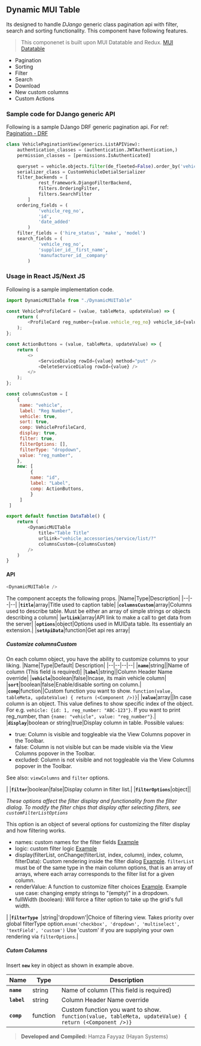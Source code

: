 ## Dynamic MUI Table

Its designed to handle _DJango_ generic class pagination api with filter, search and sorting functionality. This component have following features.

> This componenet is built upon MUI Datatable and Redux. [MUI Datatable](https://github.com/gregnb/mui-datatables)

- Pagination
- Sorting
- Filter
- Search
- Download
- New custom columns
- Custom Actions

### Sample code for DJango generic API

Following is a sample DJango DRF generic pagination api. For ref: [Pagination - DRF](https://www.django-rest-framework.org/api-guide/pagination/)

```py
class VehiclePaginationView(generics.ListAPIView):
	authentication_classes = (authentication.JWTAuthentication,)
	permission_classes = [permissions.IsAuthenticated]

	queryset = vehicle.objects.filter(de_fleeted=False).order_by('vehicle_reg_no')
	serializer_class = CustomVehicleDetialSerializer
	filter_backends = [
			rest_framework.DjangoFilterBackend,
			filters.OrderingFilter,
			filters.SearchFilter
		]
	ordering_fields = (
			'vehicle_reg_no',
			'id',
			'date_added'
		)
	filter_fields = ('hire_status', 'make', 'model')
	search_fields = (
			'vehicle_reg_no',
			'supplier_id__first_name',
			'manufacturer_id__company'
		)
```

### Usage in React JS/Next JS

Following is a sample implementation code.

```js
import DynamicMUITable from "./DynamicMUITable"

const VehicleProfileCard = (value, tableMeta, updateValue) => {
	return (
	    <ProfileCard reg_number={value.vehicle_reg_no} vehicle_id={value.id} />
	);
};

const ActionButtons = (value, tableMeta, updateValue) => {
	return (
		<>
            <ServiceDialog rowId={value} method="put" />
            <DeleteServiceDialog rowId={value} />
		</>
	);
};

const columnsCustom = [
	{
	 name: "vehicle",
	 label: "Reg Number",
	 vehicle: true,
	 sort: true,
	 comp: VehicleProfileCard,
	 display: true,
	 filter: true,
	 filterOptions: [],
	 filterType: "dropdown",
	 value: "reg_number",
	},
	new: [
		 {
		 name: "id",
		 label: "Label",
	 	 comp: ActionButtons,
		 }
	 ]
 ]

export default function DataTable() {
	return (
		<DynamicMUITable
			title="Table Title"
			urlLink="vehicle_accessories/service/list/?"
			columnsCustom={columnsCustom}
		/>
	)
}
```

#### API

```js
<DynamicMUITable />
```

The component accepts the following props.
|Name|Type|Description|
|--|--|--|
|**`title`**|array|Title used to caption table|
|**`columnsCustom`**|array|Columns used to describe table. Must be either an array of simple strings or objects describing a column|
|**`urlLink`**|array|API link to make a call to get data from the server|
|**`options`**|object|Options used in MUIData table. Its essentialy an extension.|
|**`setApiData`**|function|Get api res array|

##### Customize columnsCustom

On each column object, you have the ability to customize columns to your liking.
|Name|Type|Default| Description|
|--|--|--|--|
|**`name`**|string||Name of column (This field is required)|
|**`label`**|string||Column Header Name override|
|**`vehicle`**|boolean|false|Incase, its main vehicle column|
|**`sort`**|boolean|false|Enable/disable sorting on column.|
|**`comp`**|function||Custom function you want to show. `function(value, tableMeta, updateValue) { return (<Component />)}`|
|**`value`**|array||In case column is an object. This value defines to show specific index of the object. For e.g. `vehicle: {id: 1, reg_number: "ABC-123"}`. If you want to print reg_number, than `{name: "vehicle", value: "reg_number"}`.|
|**`display`**|boolean or string|true|Display column in table. Possible values:<p><ul><li>true: Column is visible and toggleable via the View Columns popover in the Toolbar.</li><li>false: Column is not visible but can be made visible via the View Columns popover in the Toolbar.</li><li>excluded: Column is not visible and not toggleable via the View Columns popover in the Toolbar.</li></ul></p><p>See also: `viewColumns` and `filter` options.</p>|
|**`filter`**|boolean|false|Display column in filter list.|
|**`filterOptions`**|object||<p><i>These options affect the filter display and functionality from the filter dialog. To modify the filter chips that display after selecting filters, see `customFilterListOptions`</i></p><p>This option is an object of several options for customizing the filter display and how filtering works.</p><p><ul><li>names: custom names for the filter fields [Example](https://github.com/gregnb/mui-datatables/blob/master/examples/column-filters/index.js)</li><li>logic: custom filter logic [Example](https://github.com/gregnb/mui-datatables/blob/master/examples/customize-filter/index.js)</li><li>display(filterList, onChange(filterList, index, column), index, column, filterData): Custom rendering inside the filter dialog [Example](https://github.com/gregnb/mui-datatables/blob/master/examples/customize-filter/index.js). `filterList` must be of the same type in the main column options, that is an array of arrays, where each array corresponds to the filter list for a given column.</li><li>renderValue: A function to customize filter choices [Example](https://github.com/gregnb/mui-datatables/blob/master/examples/customize-filter/index.js). Example use case: changing empty strings to "(empty)" in a dropdown.</li><li>fullWidth (boolean): Will force a filter option to take up the grid's full width.</li></ul></p>|
|**`filterType `**|string|'dropdown'|Choice of filtering view. Takes priority over global filterType option.`enum('checkbox', 'dropdown', 'multiselect', 'textField', 'custom')` Use 'custom' if you are supplying your own rendering via `filterOptions`.|

##### Cutom Columns

Insert **`new`** key in object as shown in example above.

| Name        | Type     | Description                                                                                           |
| ----------- | -------- | ----------------------------------------------------------------------------------------------------- |
| **`name`**  | string   | Name of column (This field is required)                                                               |
| **`label`** | string   | Column Header Name override                                                                           |
| **`comp`**  | function | Custom function you want to show. `function(value, tableMeta, updateValue) { return (<Component />)}` |

> **Developed and Compiled:** Hamza Fayyaz (Hayan Systems)
